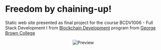 # Freedom by chaining-up!

Static web site presented as final project for the course BCDV1006 - Full Stack Development I from [Blockchain Development](https://www.georgebrown.ca/programs/blockchain-development-program-t175/) program from [George Brown College](https://www.georgebrown.ca)

<div align="center">

![Preview](https://drive.google.com/uc?export=view&id=1COyMhwCT0yFD5BNxtNr3ZJzTXHIDF34I)

</div>
